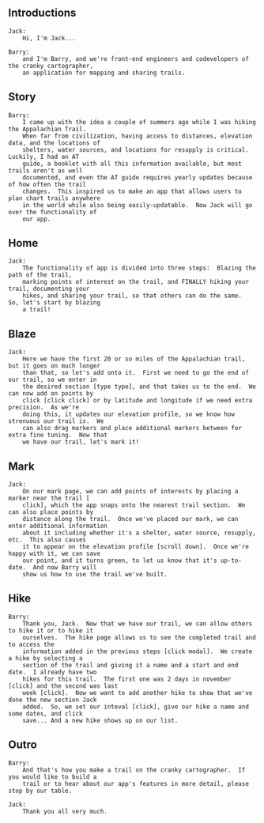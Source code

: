 ## Introductions

	Jack:
		Hi, I'm Jack...

	Barry:
		and I'm Barry, and we're front-end engineers and codevelopers of the cranky cartographer,
		an application for mapping and sharing trails.

## Story

	Barry:
		I came up with the idea a couple of summers ago while I was hiking the Appalachian Trail.
		When far from civilization, having access to distances, elevation data, and the locations of
		shelters, water sources, and locations for resupply is critical.  Luckily, I had an AT
		guide, a booklet with all this information available, but most trails aren't as well
		documented, and even the AT guide requires yearly updates because of how often the trail
		changes.  This inspired us to make an app that allows users to plan chart trails anywhere
		in the world while also being easily-updatable.  Now Jack will go over the functionality of
		our app.

## Home
	
	Jack: 
		The functionality of app is divided into three steps:  Blazing the path of the trail,
		marking points of interest on the trail, and FINALLY hiking your trail, documenting your
		hikes, and sharing your trail, so that others can do the same.  So, let's start by blazing
		a trail!

## Blaze
	
	Jack: 
		Here we have the first 20 or so miles of the Appalachian trail, but it goes on much longer
		than that, so let's add onto it.  First we need to go the end of our trail, so we enter in
		the desired section [type type], and that takes us to the end.  We can now add on points by
		click [click click] or by latitude and longitude if we need extra precision.  As we're
		doing this, it updates our elevation profile, so we know how strenuous our trail is.  We
		can also drag markers and place additional markers between for extra fine tuning.  Now that 
		we have our trail, let's mark it!

## Mark
	
	Jack:
		On our mark page, we can add points of interests by placing a marker near the trail [
		click], which the app snaps onto the nearest trail section.  We can also place points by 
		distance along the trail.  Once we've placed our mark, we can enter additional information 
		about it including whether it's a shelter, water source, resupply, etc.  This also causes 
		it to appear on the elevation profile [scroll down].  Once we're happy with it, we can save 
		our point, and it turns green, to let us know that it's up-to-date.  And now Barry will 
		show us how to use the trail we've built.

## Hike
	
	Barry:
		Thank you, Jack.  Now that we have our trail, we can allow others to hike it or to hike it 
		ourselves.  The hike page allows us to see the completed trail and to access the 
		information added in the previous steps [click modal].  We create a hike by selecting a 
		section of the trail and giving it a name and a start and end date.  I already have two 
		hikes for this trail.  The first one was 2 days in november [click] and the second was last 
		week [click].  Now we want to add another hike to show that we've done the new section Jack 
		added.  So, we set our inteval [click], give our hike a name and some dates, and click 
		save... And a new hike shows up on our list.

## Outro

	Barry:
		And that's how you make a trail on the cranky cartographer.  If you would like to build a 
		trail or to hear about our app's features in more detail, please stop by our table.

	Jack:
		Thank you all very much.

